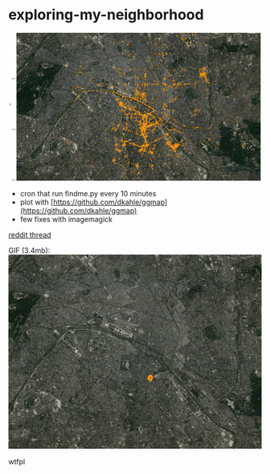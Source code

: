 # exploring-my-neighborhood

![./static.jpg](./static.jpg)


- cron that run findme.py every 10 minutes
- plot with [https://github.com/dkahle/ggmap](https://github.com/dkahle/ggmap)
- few fixes with imagemagick

[reddit thread](https://www.reddit.com/r/dataisbeautiful/comments/a8l2jv/oc_two_years_of_exploring_my_neighborhood_on_foot/)


GIF (3.4mb):
![./lossy.gif](./lossy.gif)

wtfpl


